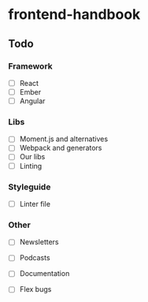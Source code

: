 # frontend-handbook

## Todo

### Framework
- [ ] React
- [ ] Ember
- [ ] Angular

### Libs
- [ ] Moment.js and alternatives
- [ ] Webpack and generators
- [ ] Our libs
- [ ] Linting

### Styleguide
- [ ] Linter file

### Other
- [ ] Newsletters
- [ ] Podcasts
- [ ] Documentation
- [ ] Flex bugs

